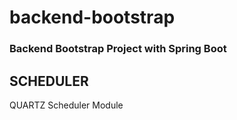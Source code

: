 # backend-bootstrap

### Backend Bootstrap Project with Spring Boot
## SCHEDULER

QUARTZ Scheduler Module
